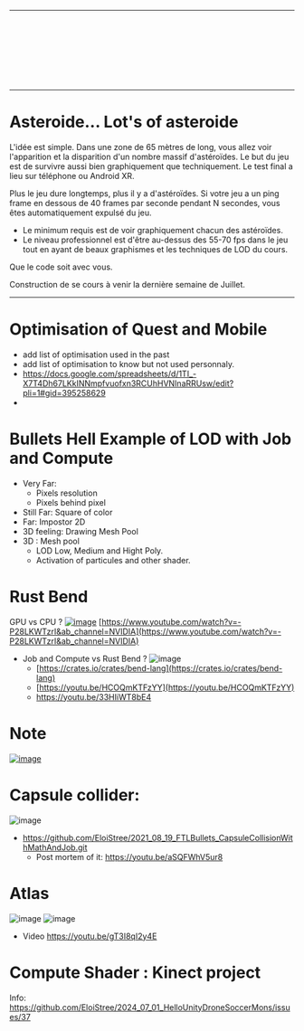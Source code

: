 --------------------------

```









```
--------------------------
 # Asteroide... Lot's of asteroide


L'idée est simple. Dans une zone de 65 mètres de long, vous allez voir l'apparition et la disparition d'un nombre massif d'astéroïdes. Le but du jeu est de survivre aussi bien graphiquement que techniquement. Le test final a lieu sur téléphone ou Android XR.

Plus le jeu dure longtemps, plus il y a d'astéroïdes. Si votre jeu a un ping frame en dessous de 40 frames par seconde pendant N secondes, vous êtes automatiquement expulsé du jeu.

- Le minimum requis est de voir graphiquement chacun des astéroïdes.
- Le niveau professionnel est d'être au-dessus des 55-70 fps dans le jeu tout en ayant de beaux graphismes et les techniques de LOD du cours.

Que le code soit avec vous.


Construction de se cours à venir la dernière semaine de Juillet.





--------------------------



# Optimisation of Quest and Mobile
- add list of optimisation used in the past
- add list of optimisation to know but not used personnaly.
- https://docs.google.com/spreadsheets/d/1TI_-X7T4Dh67LKkINNmpfvuofxn3RCUhHVNInaRRUsw/edit?pli=1#gid=395258629
- 
# Bullets Hell Example of LOD with Job and Compute
- Very Far:
  - Pixels resolution
  - Pixels behind pixel 
- Still Far: Square of color
- Far: Impostor 2D
- 3D feeling: Drawing Mesh Pool
- 3D : Mesh pool
  - LOD Low, Medium and Hight Poly.
  - Activation of particules and other shader. 


# Rust Bend

GPU vs CPU ?
[![image](https://github.com/EloiStree/2024_07_01_HelloUnityShieldDroneMons/assets/20149493/dcb99f61-4c36-4434-88aa-fa68353f7a84)](https://www.youtube.com/watch?v=-P28LKWTzrI&ab_channel=NVIDIA)
[https://www.youtube.com/watch?v=-P28LKWTzrI&ab_channel=NVIDIA](https://www.youtube.com/watch?v=-P28LKWTzrI&ab_channel=NVIDIA)

- Job and Compute vs Rust Bend ?
![image](https://github.com/EloiStree/2024_07_01_HelloUnityShieldDroneMons/assets/20149493/a8bb53f4-8292-4bf2-8be4-cb5dd1a4a089)
  - [https://crates.io/crates/bend-lang](https://crates.io/crates/bend-lang)
  - [https://youtu.be/HCOQmKTFzYY](https://youtu.be/HCOQmKTFzYY)
  - [https://youtu.be/33HIiWT8bE4 ](https://youtu.be/33HIiWT8bE4 )




# Note

[![image](https://github.com/EloiStree/2024_07_01_HelloUnityDroneSoccerMons/assets/20149493/db8fde57-603f-4ba1-8898-deff902e44a3)](https://youtu.be/f21l7T1aFu0)



# Capsule collider:

![image](https://github.com/EloiStree/2024_07_01_HelloUnityDroneSoccerMons/assets/20149493/6039ba6c-4017-4818-9db8-61ddc55bf193)

- https://github.com/EloiStree/2021_08_19_FTLBullets_CapsuleCollisionWithMathAndJob.git
  - Post mortem of it: https://youtu.be/aSQFWhV5ur8


 # Atlas 
![image](https://github.com/EloiStree/2024_07_01_HelloUnityDroneSoccerMons/assets/20149493/2586f80d-4a6a-41ce-bf21-486fb75d4c59)
![image](https://github.com/EloiStree/2024_07_01_HelloUnityDroneSoccerMons/assets/20149493/3d6e4896-aeeb-4689-9212-959346986c65)

- Video https://youtu.be/gT3I8qI2y4E



# Compute Shader : Kinect project

Info: https://github.com/EloiStree/2024_07_01_HelloUnityDroneSoccerMons/issues/37
